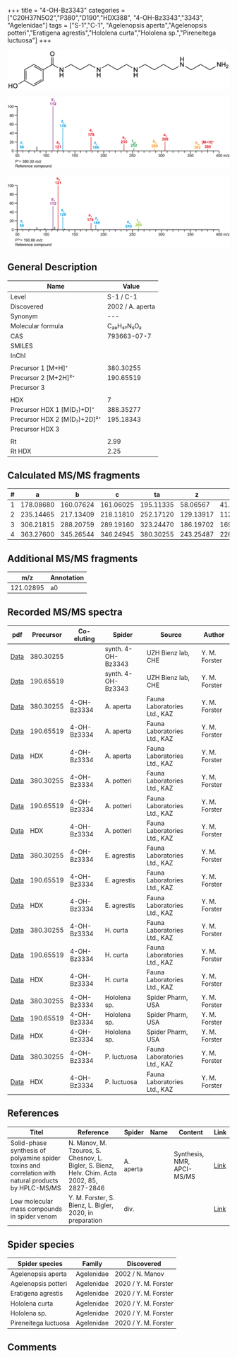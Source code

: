 +++
title = "4-OH-Bz3343"
categories = ["C20H37N5O2","P380","D190","HDX388",
"4-OH-Bz3343","3343",
"Agelenidae"]
tags = ["S-1","C-1",
"Agelenopsis aperta","Agelenopsis potteri","Eratigena agrestis","Hololena curta","Hololena sp.","Pireneitega luctuosa"]
+++

![](/img/4-OH-Bz3343.png)

![](/img_MSMS/380_4-OH-Bz3343.png?classes=border)

![](/img_MSMS/380_4-OH-Bz3343_2.png?classes=border)

## General Description

| Name                        | Value            |
|-----------------------------|------------------|
| Level                       | S-1 / C-1                |
| Discovered                  | 2002 / A. aperta |
| Synonym                     | ---              |
| Molecular formula           | C₂₀H₃₇N₅O₂       |
| CAS                         | 793663-07-7      |
| SMILES |   |
| InChI  |   |
|                             |                  |
| Precursor 1 [M+H]⁺          | 380.30255        |
| Precursor 2 [M+2H]²⁺        | 190.65519        |
| Precursor 3                 |                  |
|                             |                  |
| HDX                         | 7                |
| Precursor HDX 1 [M(D₇)+D]⁺   | 388.35277        |
| Precursor HDX 2 [M(D₇)+2D]²⁺ | 195.18343        |
| Precursor HDX 3             |                  |
|                             |                  |
| Rt                          | 2.99             |
| Rt HDX                      | 2.25             |

## Calculated MS/MS fragments

| # | a         | b         | c         | ta        | z         | y         | tz        |
|---|-----------|-----------|-----------|-----------|-----------|-----------|-----------|
| 1 | 178.08680 | 160.07624 | 161.06025 | 195.11335 | 58.06567  | 41.03912  | 75.09222  |
| 2 | 235.14465 | 217.13409 | 218.11810 | 252.17120 | 129.13917 | 112.11262 | 146.16572 |
| 3 | 306.21815 | 288.20759 | 289.19160 | 323.24470 | 186.19702 | 169.17047 | 203.33457 |
| 4 | 363.27600 | 345.26544 | 346.24945 | 380.30255 | 243.25487 | 226.22832 | 260.28142 |

## Additional MS/MS fragments

| m/z       | Annotation |
|-----------|------------|
| 121.02895 | a0         |

## Recorded MS/MS spectra

| pdf                                                          | Precursor | Co-eluting  | Spider             | Source                       | Author        |
|--------------------------------------------------------------|-----------|-------------|--------------------|------------------------------|---------------|
| [Data](/pdf/380_4-OH-Bz3343_2-99.pdf)                        | 380.30255 |             | synth. 4-OH-Bz3343 | UZH Bienz lab, CHE           | Y. M. Forster |
| [Data](/pdf/380_4-OH-Bz3343_2-99_2.pdf)                      | 190.65519 |             | synth. 4-OH-Bz3343 | UZH Bienz lab, CHE           | Y. M. Forster |
| [Data](/pdf/A-aperta/380_4-OH-Bz3334_4-OH-Bz3343_Aa.pdf)     | 380.30255 | 4-OH-Bz3334 | A. aperta          | Fauna Laboratories Ltd., KAZ | Y. M. Forster |
| [Data](/pdf/A-aperta/380_4-OH-Bz3334_4-OH-Bz3343_Aa_2.pdf)   | 190.65519 | 4-OH-Bz3334 | A. aperta          | Fauna Laboratories Ltd., KAZ | Y. M. Forster |
| [Data](/pdf/A-aperta/380_4-OH-Bz3334_4-OH-Bz3343_Aa_HDX.pdf) | HDX       | 4-OH-Bz3334 | A. aperta          | Fauna Laboratories Ltd., KAZ | Y. M. Forster |
| [Data](/pdf/A-potteri/380_4-OH-Bz3334_4-OH-Bz3343_Ap.pdf) | 380.30255 | 4-OH-Bz3334          | A. potteri | Fauna Laboratories Ltd., KAZ | Y. M. Forster |
| [Data](/pdf/A-potteri/380_4-OH-Bz3334_4-OH-Bz3343_Ap_2.pdf) | 190.65519 | 4-OH-Bz3334          | A. potteri | Fauna Laboratories Ltd., KAZ | Y. M. Forster |
| [Data](/pdf/A-potteri/380_4-OH-Bz3334_4-OH-Bz3343_Ap_HDX.pdf) | HDX | 4-OH-Bz3334          | A. potteri | Fauna Laboratories Ltd., KAZ | Y. M. Forster |
| [Data](/pdf/E-agrestis/380_4-OH-Bz3334_4-OH-Bz3343_Ea.pdf)     | 380.30255 | 4-OH-Bz3334 | E. agrestis         | Fauna Laboratories Ltd., KAZ | Y. M. Forster |
| [Data](/pdf/E-agrestis/380_4-OH-Bz3334_4-OH-Bz3343_Ea_2.pdf)   | 190.65519 | 4-OH-Bz3334 | E. agrestis          | Fauna Laboratories Ltd., KAZ | Y. M. Forster |
| [Data](/pdf/E-agrestis/380_4-OH-Bz3334_4-OH-Bz3343_Ea_HDX.pdf)   | HDX | 4-OH-Bz3334 | E. agrestis          | Fauna Laboratories Ltd., KAZ | Y. M. Forster |
| [Data](/pdf/H-curta/380_4-OH-Bz3334_4-OH-Bz3343_Hc.pdf) | 380.30255 | 4-OH-Bz3334           | H. curta | Fauna Laboratories Ltd., KAZ | Y. M. Forster |
| [Data](/pdf/H-curta/380_4-OH-Bz3334_4-OH-Bz3343_Hc_2.pdf) | 190.65519 |  4-OH-Bz3334          | H. curta | Fauna Laboratories Ltd., KAZ | Y. M. Forster |
| [Data](/pdf/H-curta/380_4-OH-Bz3334_4-OH-Bz3343_Hc_HDX.pdf) | HDX | 4-OH-Bz3334           | H. curta | Fauna Laboratories Ltd., KAZ | Y. M. Forster |
| [Data](/pdf/Hololena-sp/380_4-OH-Bz3334_4-OH-Bz3343_Ho-sp.pdf) | 380.30255 | 4-OH-Bz3334          | Hololena sp. | Spider Pharm, USA | Y. M. Forster |
| [Data](/pdf/Hololena-sp/380_4-OH-Bz3334_4-OH-Bz3343_Ho-sp_2.pdf) | 190.65519 | 4-OH-Bz3334          | Hololena sp. | Spider Pharm, USA | Y. M. Forster |
| [Data](/pdf/Hololena-sp/380_4-OH-Bz3334_4-OH-Bz3343_Ho-sp_HDX.pdf) | HDX | 4-OH-Bz3334          | Hololena sp. | Spider Pharm, USA | Y. M. Forster |
| [Data](/pdf/P-luctuosa/380_4-OH-Bz3334_4-OH-Bz3343_Pl.pdf) | 380.30255 | 4-OH-Bz3334          | P. luctuosa | Fauna Laboratories Ltd., KAZ | Y. M. Forster |
| [Data](/pdf/P-luctuosa/380_4-OH-Bz3334_4-OH-Bz3343_Pl_HDX.pdf) | HDX | 4-OH-Bz3334          | P. luctuosa | Fauna Laboratories Ltd., KAZ | Y. M. Forster |

## References

| Titel                                                                                                | Reference                                                                                   | Spider    | Name | Content               | Link                                              |
|------------------------------------------------------------------------------------------------------|---------------------------------------------------------------------------------------------|-----------|------|-----------------------|---------------------------------------------------|
| Solid-phase synthesis of polyamine spider toxins and correlation with natural products by HPLC-MS/MS | N. Manov, M. Tzouros, S. Chesnov, L. Bigler, S. Bienz, Helv. Chim. Acta 2002, 85, 2827-2846 | A. aperta |      | Synthesis, NMR, APCI-MS/MS | [Link](https://onlinelibrary.wiley.com/doi/abs/10.1002/1522-2675%28200209%2985%3A9%3C2827%3A%3AAID-HLCA2827%3E3.0.CO%3B2-5) |
| Low molecular mass compounds in spider venom      | Y. M. Forster, S. Bienz, L. Bigler, 2020, in preparation          | div.       |   |   | [Link](unknown) |

## Spider species

| Spider species     | Family     | Discovered      |
|--------------------|------------|-----------------|
| Agelenopsis aperta | Agelenidae | 2002 / N. Manov |
| Agelenopsis potteri | Agelenidae | 2020 / Y. M. Forster |
| Eratigena agrestis | Agelenidae | 2020 / Y. M. Forster |
| Hololena curta | Agelenidae | 2020 / Y. M. Forster |
| Hololena sp. | Agelenidae | 2020 / Y. M. Forster |
| Pireneitega luctuosa | Agelenidae | 2020 / Y. M. Forster |

## Comments
